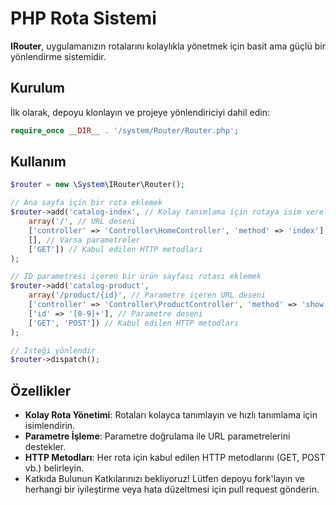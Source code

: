 # PHP Rota Sistemi

**IRouter**, uygulamanızın rotalarını kolaylıkla yönetmek için basit ama güçlü bir yönlendirme sistemidir.

## Kurulum

İlk olarak, depoyu klonlayın ve projeye yönlendiriciyi dahil edin:

```php
require_once __DIR__ . '/system/Router/Router.php';
```
## Kullanım

```php
$router = new \System\IRouter\Router();

// Ana sayfa için bir rota eklemek
$router->add('catalog-index', // Kolay tanımlama için rotaya isim verelim
    array('/', // URL deseni
    ['controller' => 'Controller\HomeController', 'method' => 'index'], // Çalıştırılacak controller ve metod
    [], // Varsa parametreler
    ['GET']) // Kabul edilen HTTP metodları
);

// ID parametresi içeren bir ürün sayfası rotası eklemek
$router->add('catalog-product',
    array('/product/{id}', // Parametre içeren URL deseni
    ['controller' => 'Controller\ProductController', 'method' => 'show'], // Çalıştırılacak controller ve metod
    ['id' => '[0-9]+'], // Parametre deseni
    ['GET', 'POST']) // Kabul edilen HTTP metodları
);

// İsteği yönlendir
$router->dispatch();
```
## Özellikler
- **Kolay Rota Yönetimi**: Rotaları kolayca tanımlayın ve hızlı tanımlama için isimlendirin.
- **Parametre İşleme**: Parametre doğrulama ile URL parametrelerini destekler.
- **HTTP Metodları**: Her rota için kabul edilen HTTP metodlarını (GET, POST vb.) belirleyin.
- Katkıda Bulunun
Katkılarınızı bekliyoruz! Lütfen depoyu fork'layın ve herhangi bir iyileştirme veya hata düzeltmesi için pull request gönderin.
